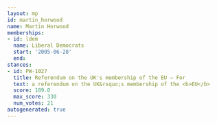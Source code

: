 ```yaml
---
layout: mp
id: martin_horwood
name: Martin Horwood
memberships:
- id: ldem
  name: Liberal Democrats
  start: '2005-06-28'
  end: 
stances:
- id: PW-1027
  title: Referendum on the UK's membership of the EU — For
  text: a referendum on the UK&rsquo;s membership of the <b>EU</b>
  score: 189.0
  max_score: 330
  num_votes: 21
autogenerated: true
---
```

